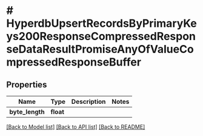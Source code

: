 # # HyperdbUpsertRecordsByPrimaryKeys200ResponseCompressedResponseDataResultPromiseAnyOfValueCompressedResponseBuffer

## Properties

Name | Type | Description | Notes
------------ | ------------- | ------------- | -------------
**byte_length** | **float** |  |

[[Back to Model list]](../../README.md#models) [[Back to API list]](../../README.md#endpoints) [[Back to README]](../../README.md)
